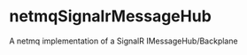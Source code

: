 netmqSignalrMessageHub
======================

A netmq implementation of a SignalR IMessageHub/Backplane
